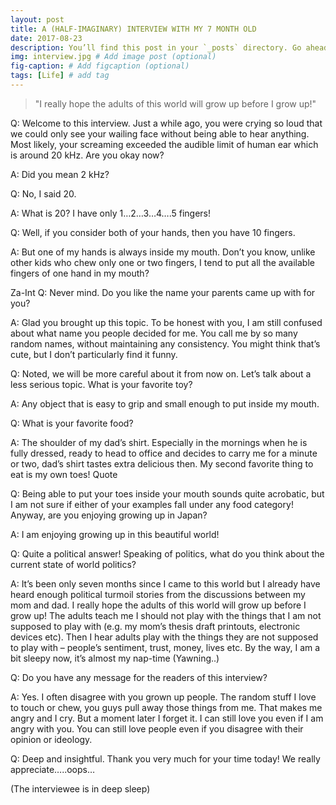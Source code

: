 ```yaml
---
layout: post
title: A (HALF-IMAGINARY) INTERVIEW WITH MY 7 MONTH OLD
date: 2017-08-23 
description: You’ll find this post in your `_posts` directory. Go ahead and edit it and re-build the site to see your changes. # Add post description (optional)
img: interview.jpg # Add image post (optional)
fig-caption: # Add figcaption (optional)
tags: [Life] # add tag
---
```

>"I really hope the adults of this world will grow up before I grow up!"

Q: Welcome to this interview. Just a while ago, you were crying so loud that we could only see your wailing face without being able to hear anything. Most likely, your screaming exceeded the audible limit of human ear which is around 20 kHz. Are you okay now?

A: Did you mean 2 kHz?

Q: No, I said 20.

A: What is 20? I have only 1…2…3…4….5 fingers!

Q: Well, if you consider both of your hands, then you have 10 fingers.

A: But one of my hands is always inside my mouth. Don’t you know, unlike other kids who chew only one or two fingers, I tend to put all the available fingers of one hand in my mouth? 

Za-Int
Q: Never mind. Do you like the name your parents came up with for you?

A: Glad you brought up this topic. To be honest with you, I am still confused about what name you people decided for me. You call me by so many random names, without maintaining any consistency. You might think that’s cute, but I don’t particularly find it funny. 

Q: Noted, we will be more careful about it from now on. Let’s talk about a less serious topic. What is your favorite toy?

A: Any object that is easy to grip and small enough to put inside my mouth.

Q: What is your favorite food?

A: The shoulder of my dad’s shirt. Especially in the mornings when he is fully dressed, ready to head to office and decides to carry me for a minute or two, dad’s shirt tastes extra delicious then. My second favorite thing to eat is my own toes! Quote

Q: Being able to put your toes inside your mouth sounds quite acrobatic, but I am not sure if either of your examples fall under any food category! Anyway, are you enjoying growing up in Japan?

A: I am enjoying growing up in this beautiful world!

Q: Quite a political answer! Speaking of politics, what do you think about the current state of world politics?

A: It’s been only seven months since I came to this world but I already have heard enough political turmoil stories from the discussions between my mom and dad. I really hope the adults of this world will grow up before I grow up! The adults teach me I should not play with the things that I am not supposed to play with (e.g. my mom’s thesis draft printouts, electronic devices etc). Then I hear adults play with the things they are not supposed to play with – people’s sentiment, trust, money, lives etc. By the way, I am a bit sleepy now, it’s almost my nap-time (Yawning..)

Q: Do you have any message for the readers of this interview?

A: Yes. I often disagree with you grown up people. The random stuff I love to touch or chew, you guys pull away those things from me. That makes me angry and I cry. But a moment later I forget it. I can still love you even if I am angry with you. You can still love people even if you disagree with their opinion or ideology.

Q: Deep and insightful. Thank you very much for your time today! We really appreciate…..oops…

(The interviewee is in deep sleep)

